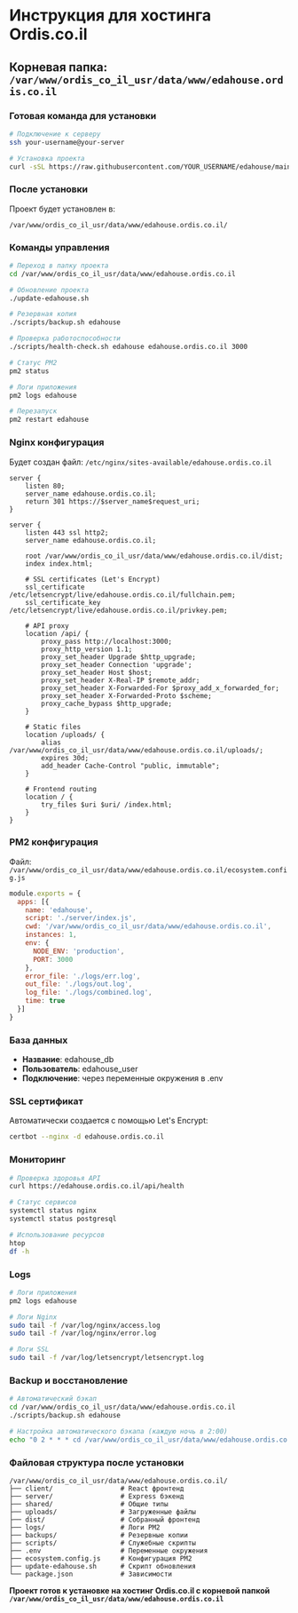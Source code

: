 # Инструкция для хостинга Ordis.co.il

## Корневая папка: `/var/www/ordis_co_il_usr/data/www/edahouse.ordis.co.il`

### Готовая команда для установки

```bash
# Подключение к серверу
ssh your-username@your-server

# Установка проекта
curl -sSL https://raw.githubusercontent.com/YOUR_USERNAME/edahouse/main/scripts/install-on-vps.sh | bash -s edahouse edahouse.ordis.co.il 3000
```

### После установки

Проект будет установлен в:
```
/var/www/ordis_co_il_usr/data/www/edahouse.ordis.co.il/
```

### Команды управления

```bash
# Переход в папку проекта
cd /var/www/ordis_co_il_usr/data/www/edahouse.ordis.co.il

# Обновление проекта
./update-edahouse.sh

# Резервная копия
./scripts/backup.sh edahouse

# Проверка работоспособности
./scripts/health-check.sh edahouse edahouse.ordis.co.il 3000

# Статус PM2
pm2 status

# Логи приложения
pm2 logs edahouse

# Перезапуск
pm2 restart edahouse
```

### Nginx конфигурация

Будет создан файл: `/etc/nginx/sites-available/edahouse.ordis.co.il`

```nginx
server {
    listen 80;
    server_name edahouse.ordis.co.il;
    return 301 https://$server_name$request_uri;
}

server {
    listen 443 ssl http2;
    server_name edahouse.ordis.co.il;

    root /var/www/ordis_co_il_usr/data/www/edahouse.ordis.co.il/dist;
    index index.html;

    # SSL certificates (Let's Encrypt)
    ssl_certificate /etc/letsencrypt/live/edahouse.ordis.co.il/fullchain.pem;
    ssl_certificate_key /etc/letsencrypt/live/edahouse.ordis.co.il/privkey.pem;

    # API proxy
    location /api/ {
        proxy_pass http://localhost:3000;
        proxy_http_version 1.1;
        proxy_set_header Upgrade $http_upgrade;
        proxy_set_header Connection 'upgrade';
        proxy_set_header Host $host;
        proxy_set_header X-Real-IP $remote_addr;
        proxy_set_header X-Forwarded-For $proxy_add_x_forwarded_for;
        proxy_set_header X-Forwarded-Proto $scheme;
        proxy_cache_bypass $http_upgrade;
    }

    # Static files
    location /uploads/ {
        alias /var/www/ordis_co_il_usr/data/www/edahouse.ordis.co.il/uploads/;
        expires 30d;
        add_header Cache-Control "public, immutable";
    }

    # Frontend routing
    location / {
        try_files $uri $uri/ /index.html;
    }
}
```

### PM2 конфигурация

Файл: `/var/www/ordis_co_il_usr/data/www/edahouse.ordis.co.il/ecosystem.config.js`

```javascript
module.exports = {
  apps: [{
    name: 'edahouse',
    script: './server/index.js',
    cwd: '/var/www/ordis_co_il_usr/data/www/edahouse.ordis.co.il',
    instances: 1,
    env: {
      NODE_ENV: 'production',
      PORT: 3000
    },
    error_file: './logs/err.log',
    out_file: './logs/out.log',
    log_file: './logs/combined.log',
    time: true
  }]
}
```

### База данных

- **Название**: edahouse_db
- **Пользователь**: edahouse_user
- **Подключение**: через переменные окружения в .env

### SSL сертификат

Автоматически создается с помощью Let's Encrypt:
```bash
certbot --nginx -d edahouse.ordis.co.il
```

### Мониторинг

```bash
# Проверка здоровья API
curl https://edahouse.ordis.co.il/api/health

# Статус сервисов
systemctl status nginx
systemctl status postgresql

# Использование ресурсов
htop
df -h
```

### Logs

```bash
# Логи приложения
pm2 logs edahouse

# Логи Nginx
sudo tail -f /var/log/nginx/access.log
sudo tail -f /var/log/nginx/error.log

# Логи SSL
sudo tail -f /var/log/letsencrypt/letsencrypt.log
```

### Backup и восстановление

```bash
# Автоматический бэкап
cd /var/www/ordis_co_il_usr/data/www/edahouse.ordis.co.il
./scripts/backup.sh edahouse

# Настройка автоматического бэкапа (каждую ночь в 2:00)
echo "0 2 * * * cd /var/www/ordis_co_il_usr/data/www/edahouse.ordis.co.il && ./scripts/backup.sh edahouse" | crontab -
```

### Файловая структура после установки

```
/var/www/ordis_co_il_usr/data/www/edahouse.ordis.co.il/
├── client/                 # React фронтенд
├── server/                 # Express бэкенд
├── shared/                 # Общие типы
├── uploads/                # Загруженные файлы
├── dist/                   # Собранный фронтенд
├── logs/                   # Логи PM2
├── backups/                # Резервные копии
├── scripts/                # Служебные скрипты
├── .env                    # Переменные окружения
├── ecosystem.config.js     # Конфигурация PM2
├── update-edahouse.sh      # Скрипт обновления
└── package.json            # Зависимости
```

**Проект готов к установке на хостинг Ordis.co.il с корневой папкой `/var/www/ordis_co_il_usr/data/www/edahouse.ordis.co.il`**